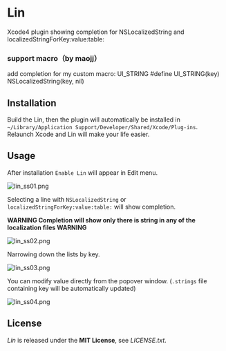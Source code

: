 # Lin
Xcode4 plugin showing completion for NSLocalizedString and localizedStringForKey:value:table:

### support macro（by maojj）
  add completion for my custom macro: UI_STRING
  #define UI_STRING(key)          NSLocalizedString(key, nil)

## Installation
Build the Lin, then the plugin will automatically be installed in `~/Library/Application Support/Developer/Shared/Xcode/Plug-ins`.  
Relaunch Xcode and Lin will make your life easier.


## Usage
After installation `Enable Lin` will appear in Edit menu.  

![lin_ss01.png](http://adotout.sakura.ne.jp/github/Lin/lin_ss01.png)

Selecting a line with `NSLocalizedString` or `localizedStringForKey:value:table:` will show completion.

**WARNING Completion will show only there is string in any of the localization files WARNING**

![lin_ss02.png](http://adotout.sakura.ne.jp/github/Lin/lin_ss02.png)

Narrowing down the lists by key.  

![lin_ss03.png](http://adotout.sakura.ne.jp/github/Lin/lin_ss03.png)

You can modify value directly from the popover window. (`.strings` file containing key will be automatically updated) 

![lin_ss04.png](http://adotout.sakura.ne.jp/github/Lin/lin_ss04.png)

## License
*Lin* is released under the **MIT License**, see *LICENSE.txt*.
